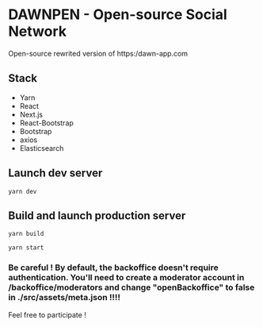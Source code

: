 # DAWNPEN - Open-source Social Network

Open-source rewrited version of https:/dawn-app.com

## Stack

* Yarn
* React
* Next.js
* React-Bootstrap
* Bootstrap
* axios
* Elasticsearch

## Launch dev server

`yarn dev`

## Build and launch production server

`yarn build`

`yarn start`

### Be careful ! By default, the backoffice doesn't require authentication. You'll need to create a moderator account in /backoffice/moderators and change "openBackoffice" to false in ./src/assets/meta.json !!!!

Feel free to participate !
